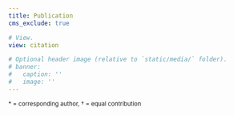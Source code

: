 ```yaml
---
title: Publication
cms_exclude: true

# View.
view: citation

# Optional header image (relative to `static/media/` folder).
# banner:
#   caption: ''
#   image: ''
---
```


<small> * = corresponding author, † = equal contribution </small>
<!-- - <small>Publications are categorized using the following tags: [W#] for working papers, [J#] for journal articles, and [C#] for conference papers.</small>
- <small>Author roles are indicated as follows: * denotes the corresponding author, and † indicates authors who contributed equally to the work.</small> -->

